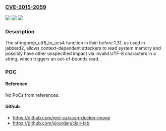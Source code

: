 ### [CVE-2015-2059](https://cve.mitre.org/cgi-bin/cvename.cgi?name=CVE-2015-2059)
![](https://img.shields.io/static/v1?label=Product&message=n%2Fa&color=blue)
![](https://img.shields.io/static/v1?label=Version&message=n%2Fa&color=blue)
![](https://img.shields.io/static/v1?label=Vulnerability&message=n%2Fa&color=brighgreen)

### Description

The stringprep_utf8_to_ucs4 function in libin before 1.31, as used in jabberd2, allows context-dependent attackers to read system memory and possibly have other unspecified impact via invalid UTF-8 characters in a string, which triggers an out-of-bounds read.

### POC

#### Reference
No PoCs from references.

#### Github
- https://github.com/revl-ca/scan-docker-image
- https://github.com/sjourdan/clair-lab

